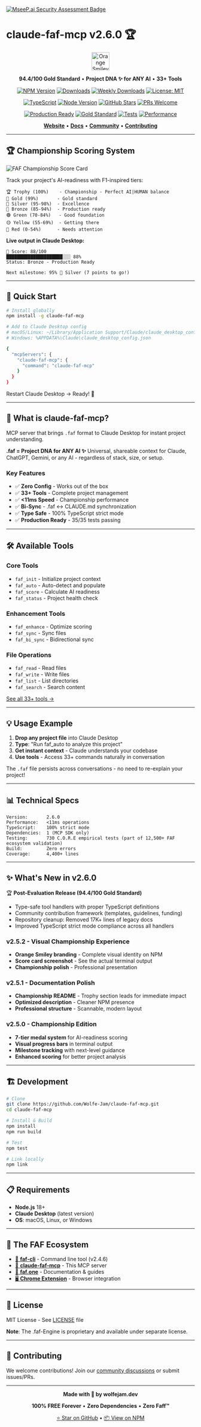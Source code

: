 [![MseeP.ai Security Assessment Badge](https://mseep.net/pr/wolfe-jam-claude-faf-mcp-badge.png)](https://mseep.ai/app/wolfe-jam-claude-faf-mcp)

# claude-faf-mcp v2.6.0 🏆

<div align="center">

<img src="https://cdn.jsdelivr.net/npm/claude-faf-mcp@latest/assets/icons/faf-icon-64.png" alt="Orange Smiley" width="48" />

**94.4/100 Gold Standard** • **Project DNA ✨ for ANY AI** • **33+ Tools**

</div>

<div align="center">

[![NPM Version](https://img.shields.io/npm/v/claude-faf-mcp)](https://www.npmjs.com/package/claude-faf-mcp)
[![Downloads](https://img.shields.io/npm/dt/claude-faf-mcp)](https://www.npmjs.com/package/claude-faf-mcp)
[![Weekly Downloads](https://img.shields.io/npm/dw/claude-faf-mcp)](https://www.npmjs.com/package/claude-faf-mcp)
[![License: MIT](https://img.shields.io/badge/License-MIT-yellow.svg)](https://opensource.org/licenses/MIT)

[![TypeScript](https://img.shields.io/badge/TypeScript-100%25%20Strict-3178C6?logo=typescript)](https://www.typescriptlang.org/)
[![Node Version](https://img.shields.io/node/v/claude-faf-mcp)](https://nodejs.org)
[![GitHub Stars](https://img.shields.io/github/stars/Wolfe-Jam/claude-faf-mcp?style=social)](https://github.com/Wolfe-Jam/claude-faf-mcp)
[![PRs Welcome](https://img.shields.io/badge/PRs-welcome-brightgreen.svg)](./CONTRIBUTING.md)

[![Production Ready](https://img.shields.io/badge/Status-Production%20Ready-success)](https://wolfe-jam.github.io/claude-faf-mcp/)
[![Gold Standard](https://img.shields.io/badge/Evaluation-94.4%2F100%20Gold-FFD700)](./docs/evaluations/WJTTC-Comprehensive-Evaluation-2025-10-12.md)
[![Tests](https://img.shields.io/badge/Tests-730%20C.O.R.E-success)](./docs/evaluations/)
[![Performance](https://img.shields.io/badge/Performance-%3C11ms-success)](./docs/evaluations/)

**[Website](https://faf.one)** • **[Docs](https://wolfe-jam.github.io/claude-faf-mcp/)** • **[Community](https://github.com/Wolfe-Jam/claude-faf-mcp/discussions)** • **[Contributing](./CONTRIBUTING.md)**

</div>

---

## 🏆 Championship Scoring System

![FAF Championship Score Card](https://cdn.jsdelivr.net/npm/claude-faf-mcp@latest/assets/faf-championship-scorecard.png)

Track your project's AI-readiness with F1-inspired tiers:

```
🏆 Trophy (100%)    - Championship - Perfect AI|HUMAN balance
🥇 Gold (99%)       - Gold standard
🥈 Silver (95-98%)  - Excellence
🥉 Bronze (85-94%)  - Production ready
🟢 Green (70-84%)   - Good foundation
🟡 Yellow (55-69%)  - Getting there
🔴 Red (0-54%)      - Needs attention
```

**Live output in Claude Desktop:**

```
🥉 Score: 88/100
█████████████████████░░░ 88%
Status: Bronze - Production Ready

Next milestone: 95% 🥈 Silver (7 points to go!)
```

---

## 🚀 Quick Start

```bash
# Install globally
npm install -g claude-faf-mcp

# Add to Claude Desktop config
# macOS/Linux: ~/Library/Application Support/Claude/claude_desktop_config.json
# Windows: %APPDATA%\Claude\claude_desktop_config.json

{
  "mcpServers": {
    "claude-faf-mcp": {
      "command": "claude-faf-mcp"
    }
  }
}
```

Restart Claude Desktop → Ready! 🏁

---

## 🎯 What is claude-faf-mcp?

MCP server that brings `.faf` format to Claude Desktop for instant project understanding.

**.faf = Project DNA for ANY AI ✨**
Universal, shareable context for Claude, ChatGPT, Gemini, or any AI - regardless of stack, size, or setup.

### Key Features

- ✅ **Zero Config** - Works out of the box
- ✅ **33+ Tools** - Complete project management
- ✅ **<11ms Speed** - Championship performance
- ✅ **Bi-Sync** - .faf ↔ CLAUDE.md synchronization
- ✅ **Type Safe** - 100% TypeScript strict mode
- ✅ **Production Ready** - 35/35 tests passing

---

## 🛠️ Available Tools

### Core Tools
- `faf_init` - Initialize project context
- `faf_auto` - Auto-detect and populate
- `faf_score` - Calculate AI readiness
- `faf_status` - Project health check

### Enhancement Tools
- `faf_enhance` - Optimize scoring
- `faf_sync` - Sync files
- `faf_bi_sync` - Bidirectional sync

### File Operations
- `faf_read` - Read files
- `faf_write` - Write files
- `faf_list` - List directories
- `faf_search` - Search content

[See all 33+ tools →](https://faf.one/docs/tools)

---

## 💡 Usage Example

1. **Drop any project file** into Claude Desktop
2. **Type**: "Run faf_auto to analyze this project"
3. **Get instant context** - Claude understands your codebase
4. **Use tools** - Access 33+ commands naturally in conversation

The `.faf` file persists across conversations - no need to re-explain your project!

---

## 📊 Technical Specs

```
Version:       2.6.0
Performance:   <11ms operations
TypeScript:    100% strict mode
Dependencies:  1 (MCP SDK only)
Testing:       730 C.O.R.E empirical tests (part of 12,500+ FAF ecosystem validation)
Build:         Zero errors
Coverage:      4,400+ lines
```

---

## ✨ What's New in v2.6.0

🏆 **Post-Evaluation Release (94.4/100 Gold Standard)**
- Type-safe tool handlers with proper TypeScript definitions
- Community contribution framework (templates, guidelines, funding)
- Repository cleanup: Removed 17K+ lines of legacy docs
- Improved TypeScript strict mode compliance across all handlers

### v2.5.2 - Visual Championship Experience
- **Orange Smiley branding** - Complete visual identity on NPM
- **Score card screenshot** - See the actual terminal output
- **Championship polish** - Professional presentation

### v2.5.1 - Documentation Polish
- **Championship README** - Trophy section leads for immediate impact
- **Optimized description** - Cleaner NPM presence
- **Professional structure** - Scannable, modern layout

### v2.5.0 - Championship Edition
- **7-tier medal system** for AI-readiness scoring
- **Visual progress bars** in terminal output
- **Milestone tracking** with next-level guidance
- **Enhanced scoring** for better project analysis

---

## 🏗️ Development

```bash
# Clone
git clone https://github.com/Wolfe-Jam/claude-faf-mcp.git
cd claude-faf-mcp

# Install & Build
npm install
npm run build

# Test
npm test

# Link locally
npm link
```

---

## 📋 Requirements

- **Node.js** 18+
- **Claude Desktop** (latest version)
- **OS**: macOS, Linux, or Windows

---

## 🔗 The FAF Ecosystem

- [🩵 **faf-cli**](https://npmjs.com/package/faf-cli) - Command line tool (v2.4.6)
- [🧡 **claude-faf-mcp**](https://npmjs.com/package/claude-faf-mcp) - This MCP server
- [💚 **faf.one**](https://faf.one) - Documentation & guides
- [🖥️ **Chrome Extension**](https://chromewebstore.google.com/detail/lnecebepmpjpilldfmndnaofbfjkjlkm) - Browser integration

---

## 📄 License

MIT License - See [LICENSE](./LICENSE) file

**Note**: The .faf-Engine is proprietary and available under separate license.

---

## 🤝 Contributing

We welcome contributions! Join our [community discussions](https://github.com/Wolfe-Jam/claude-faf-mcp/discussions) or submit issues/PRs.

---

<div align="center">

**Made with 🧡 by wolfejam.dev**

**100% FREE Forever** • **Zero Dependencies** • **Zero Faff™**

[⭐ Star on GitHub](https://github.com/Wolfe-Jam/claude-faf-mcp) • [📦 View on NPM](https://www.npmjs.com/package/claude-faf-mcp)

</div>
